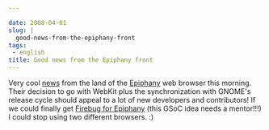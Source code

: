 ```yaml
---

date: 2008-04-01
slug: |
  good-news-from-the-epiphany-front
tags:
 - english
title: Good news from the Epiphany front
---
```


Very cool
[news](http://mail.gnome.org/archives/epiphany-list/2008-April/msg00000.html)
from the land of the [Epiphany](http://live.gnome.org/Epiphany) web
browser this morning. Their decision to go with WebKit plus the
synchronization with GNOME's release cycle should appeal to a lot of new
developers and contributors! If we could finally get [Firebug for
Epiphany](http://live.gnome.org/action/diff/SummerOfCode2008/Ideas)
(this GSoC idea needs a mentor!!!) I could stop using two different
browsers. :)
